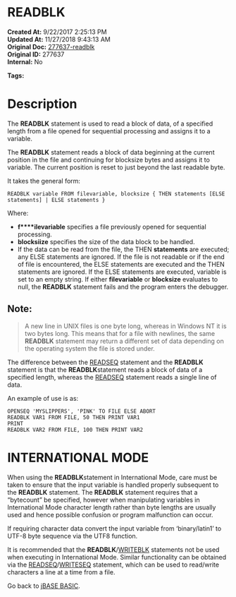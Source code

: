 # READBLK

**Created At:** 9/22/2017 2:25:13 PM  
**Updated At:** 11/27/2018 9:43:13 AM  
**Original Doc:** [277637-readblk](https://docs.jbase.com/36868-jbase-basic/277637-readblk)  
**Original ID:** 277637  
**Internal:** No  

**Tags:**
<badge text='record handling' vertical='middle' />
<badge text='data processing' vertical='middle' />

# Description

The **READBLK** statement is used to read a block of data, of a specified length from a file opened for sequential processing and assigns it to a variable.

The **READBLK** statement reads a block of data beginning at the current position in the file and continuing for blocksize bytes and assigns it to variable. The current position is reset to just beyond the last readable byte.

It takes the general form:

```
READBLK variable FROM filevariable, blocksize { THEN statements [ELSE statements] | ELSE statements }
```

Where:

- **f****ilevariable** specifies a file previously opened for sequential processing.
- **blocksiize** specifies the size of the data block to be handled.
- If the data can be read from the file, the THEN **statements** are executed; any ELSE statements are ignored. If the file is not readable or if the end of file is encountered, the ELSE statements are executed and the THEN statements are ignored. If the ELSE statements are executed, variable is set to an empty string. If either **filevariable** or **blocksize** evaluates to null, the **READBLK** statement fails and the program enters the debugger.


## Note: 


> A new line in UNIX files is one byte long, whereas in Windows NT it is two bytes long. This means that for a file with newlines, the same **READBLK** statement may return a different set of data depending on the operating system the file is stored under.


The difference between the [READSEQ](./../readseq) statement and the **READBLK** statement is that the **READBLK**statement reads a block of data of a specified length, whereas the [READSEQ](./../readseq) statement reads a single line of data.

An example of use is as:

```
OPENSEQ 'MYSLIPPERS', 'PINK' TO FILE ELSE ABORT
READBLK VAR1 FROM FILE, 50 THEN PRINT VAR1
PRINT
READBLK VAR2 FROM FILE, 100 THEN PRINT VAR2
```



# INTERNATIONAL MODE 

When using the **READBLK**statement in International Mode, care must be taken to ensure that the input variable is handled properly subsequent to the **READBLK** statement. The **READBLK** statement requires that a “bytecount” be specified, however when manipulating variables in International Mode character length rather than byte lengths are usually used and hence possible confusion or program malfunction can occur.

If requiring character data convert the input variable from ‘binary/latin1’ to UTF-8 byte sequence via the UTF8 function.

It is recommended that the **READBLK**/[WRITEBLK](./../writeblk) statements not be used when executing in International Mode. Similar functionality can be obtained via the [READSEQ](./../readseq)/[WRITESEQ](./../writeseq) statement, which can be used to read/write characters a line at a time from a file.



Go back to [jBASE BASIC](./../jbase-basic-programmers-reference-guide).
